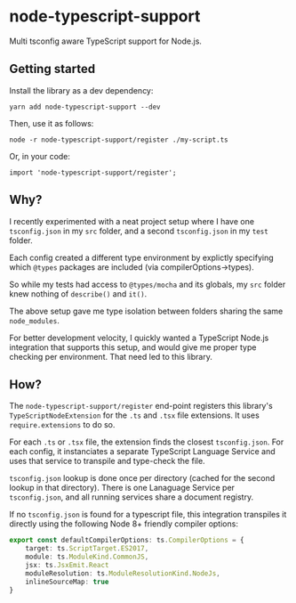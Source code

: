 # node-typescript-support

Multi tsconfig aware TypeScript support for Node.js.

## Getting started

Install the library as a dev dependency: 
```
yarn add node-typescript-support --dev
```

Then, use it as follows:
```
node -r node-typescript-support/register ./my-script.ts
```

Or, in your code:
```
import 'node-typescript-support/register';
```

## Why?

I recently experimented with a neat project setup where I have one
`tsconfig.json` in my `src` folder, and a second `tsconfig.json`
in my `test` folder.

Each config created a different type environment by explictly
specifying which `@types` packages are included (via compilerOptions->types).

So while my tests had access to `@types/mocha` and its globals, my
`src` folder knew nothing of `describe()` and `it()`.

The above setup gave me type isolation between folders sharing
the same `node_modules`.

For better development velocity, I quickly wanted a TypeScript Node.js
integration that supports this setup, and would give me proper
type checking per environment. That need led to this library. 

## How?

The `node-typescript-support/register` end-point registers this library's
`TypeScriptNodeExtension` for the `.ts` and `.tsx` file extensions.
It uses `require.extensions` to do so.

For each `.ts` or `.tsx` file, the extension finds the closest `tsconfig.json`.
For each config, it instanciates a separate TypeScript Language Service and
uses that service to transpile and type-check the file.

`tsconfig.json` lookup is done once per directory (cached for the second
lookup in that directory). There is one Lanaguage Service per `tsconfig.json`,
and all running services share a document registry.  

If no `tsconfig.json` is found for a typescript file,
this integration transpiles it directly using the following
Node 8+ friendly compiler options:
```ts
export const defaultCompilerOptions: ts.CompilerOptions = {
    target: ts.ScriptTarget.ES2017,
    module: ts.ModuleKind.CommonJS,
    jsx: ts.JsxEmit.React
    moduleResolution: ts.ModuleResolutionKind.NodeJs,
    inlineSourceMap: true
}
```
